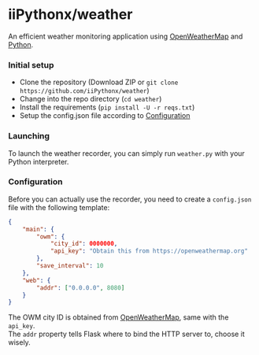 # iiPythonx/weather  

An efficient weather monitoring application using [OpenWeatherMap](https://openweathermap.org) and [Python](https://python.org).  


### Initial setup
+ Clone the repository (Download ZIP or `git clone https://github.com/iiPythonx/weather`)
+ Change into the repo directory (`cd weather`)
+ Install the requirements (`pip install -U -r reqs.txt`)
+ Setup the config.json file according to [Configuration](#configuration)

### Launching

To launch the weather recorder, you can simply run `weather.py` with your Python interpreter.

### Configuration

Before you can actually use the recorder, you need to create a `config.json` file with the following template:
```json
{
    "main": {
        "owm": {
            "city_id": 0000000,
            "api_key": "Obtain this from https://openweathermap.org"
        },
        "save_interval": 10
    },
    "web": {
        "addr": ["0.0.0.0", 8080]
    }
}
```

The OWM city ID is obtained from [OpenWeatherMap](https://openweathermap.org), same with the `api_key`.  
The `addr` property tells Flask where to bind the HTTP server to, choose it wisely.
